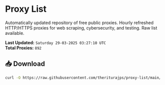 # Proxy List

Automatically updated repository of free public proxies. Hourly refreshed HTTP/HTTPS proxies for web scraping, cybersecurity, and testing. Raw list available.

**Last Updated:** `Saturday 29-03-2025 03:27:10 UTC`  
**Total Proxies:** `892`

## 📥 Download
```bash
curl -O https://raw.githubusercontent.com/theriturajps/proxy-list/main/proxies.txt
